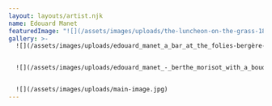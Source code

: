```yaml
---
layout: layouts/artist.njk
name: Edouard Manet
featuredImage: "![](/assets/images/uploads/the-luncheon-on-the-grass-1863.jpg-large.jpg)"
gallery: >-
  ![](/assets/images/uploads/edouard_manet_a_bar_at_the_folies-bergère-945x705.jpeg)


  ![](/assets/images/uploads/edouard_manet_-_berthe_morisot_with_a_bouquet_of_violets_-_google_art_home.webp)


  ![](/assets/images/uploads/main-image.jpg)
---
```

